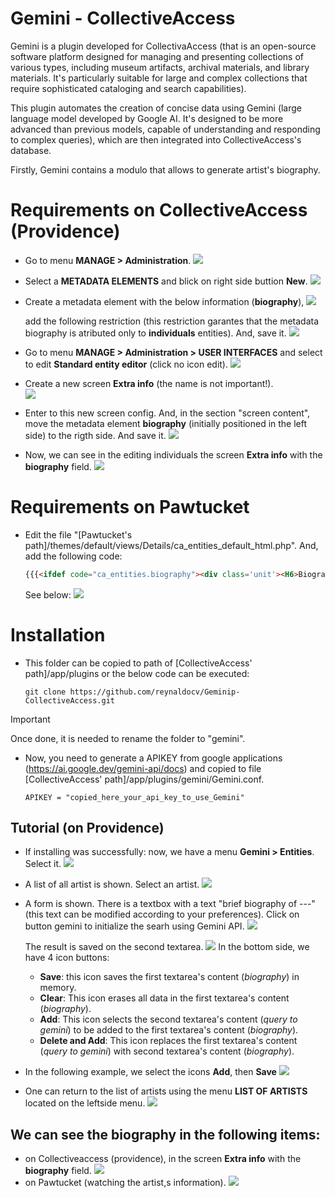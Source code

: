 # Gemini - CollectiveAccess

Gemini is a plugin developed for CollectivaAccess (that is an open-source software platform designed for 
managing and presenting collections of various types, including museum artifacts, archival materials, and library materials. 
It's particularly suitable for large and complex collections that require sophisticated cataloging and search capabilities).

This plugin automates the creation of concise data using Gemini (large language model developed by Google AI. 
It's designed to be more advanced than previous models, capable of understanding and responding to complex queries), 
which are then integrated into CollectiveAccess's database. 

Firstly, Gemini contains a modulo that allows to generate artist's biography. 

# Requirements on CollectiveAccess (Providence)

  - Go to menu **MANAGE > Administration**.
    ![](imgs/collectiveaccess-image01.png)

  - Select a **METADATA ELEMENTS** and blick on right side buttion **New**.
    ![](imgs/collectiveaccess-image01_.png)  
  - Create a metadata element with the below information (**biography**), 
    ![](imgs/collectiveaccess-image02.png)
    
    add the following restriction (this restriction garantes that the metadata biography is atributed only to **individuals** entities). And, save it. 
    ![](imgs/collectiveaccess-image03.png)  

  - Go to menu **MANAGE > Administration > USER INTERFACES** and select to edit **Standard entity editor** (click no icon edit).
    ![](imgs/collectiveaccess-image04.png)

  - Create a new screen **Extra info** (the name is not important!).    
    ![](imgs/collectiveaccess-image05.png)

  - Enter to this new screen config. And, in the section "screen content", move the metadata element **biography** (initially positioned in the left side) to the rigth side.
    And save it.
    ![](imgs/collectiveaccess-image06.png)

  - Now, we can see in the editing individuals the screen **Extra info** with the **biography** field.
    ![](imgs/collectiveaccess-image07.png)

# Requirements on Pawtucket 
  - Edit the file "[Pawtucket's path]/themes/default/views/Details/ca_entities_default_html.php". And, add the following code:
    ```html
    {{{<ifdef code="ca_entities.biography"><div class='unit'><H6>Biography</H6>^ca_entities.biography</div></ifdef>}}}
    ```
    See below:
    ![](imgs/pawtucket-image01.png)

# Installation

  - This folder can be copied to path of [CollectiveAccess' path]/app/plugins or the below code can be executed:
    ```
    git clone https://github.com/reynaldocv/Geminip-CollectiveAccess.git
    ```
> [!IMPORTANT]
> Once done, it is needed to rename the folder to "gemini". 
  
  - Now, you need to generate a APIKEY from google applications (https://ai.google.dev/gemini-api/docs) and copied to file [CollectiveAccess' path]/app/plugins/gemini/Gemini.conf.

    ```
    APIKEY = "copied_here_your_api_key_to_use_Gemini" 
    ```
## Tutorial (on Providence)

  - If installing was successfully: now, we have a menu **Gemini > Entities**. Select it. 
    ![](imgs/tutorial-image01.png)

  - A list of all artist is shown. Select an artist. 
    ![](imgs/tutorial-image02.png)
    
  - A form is shown. There is a textbox with a text "brief biography of ---" (this text can be modified according to your preferences). Click on button gemini to initialize the searh using Gemini API. 
    ![](imgs/tutorial-image03.png)
    
    The result is saved on the second textarea. 
    ![](imgs/tutorial-image04.png)
    In the bottom side, we have 4 icon buttons:
      - **Save**: this icon saves the first textarea's content (*biography*) in memory. 
      - **Clear**: This icon erases all data in the first textarea's content (*biography*). 
      - **Add**: This icon selects the second textarea's content (*query to gemini*) to be added to the first textarea's content (*biography*). 
      - **Delete and Add**: This icon replaces the first textarea's content (*query to gemini*) with second textarea's content (*biography*). 

  - In the following example, we select the icons **Add**, then **Save**
    ![](imgs/tutorial-image05.png)

  - One can return to the list of artists using the menu **LIST OF ARTISTS** located on the leftside menu.
    ![](imgs/tutorial-image06.png)

## We can see the biography in the following items:

 - on Collectiveaccess (providence), in the screen **Extra info** with the **biography** field.
  ![](imgs/result-image01.png)
 - on Pawtucket (watching the artist,s information).
  ![](imgs/result-image02.png)
